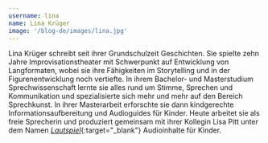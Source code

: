```yaml
---
username: lina
name: Lina Krüger
image: '/blog-de/images/lina.jpg'
---
```

Lina Krüger schreibt seit ihrer Grundschulzeit Geschichten. Sie spielte zehn Jahre Improvisationstheater mit Schwerpunkt auf Entwicklung von Langformaten, wobei sie ihre Fähigkeiten im Storytelling und in der Figurenentwicklung noch vertiefte. In ihrem Bachelor- und Masterstudium Sprechwissenschaft lernte sie alles rund um Stimme, Sprechen und Kommunikation und spezialisierte sich mehr und mehr auf den Bereich Sprechkunst. In ihrer Masterarbeit erforschte sie dann kindgerechte Informationsaufbereitung und Audioguides für Kinder. Heute arbeitet sie als freie Sprecherin und produziert gemeinsam mit ihrer Kollegin Lisa Pitt unter dem Namen [*Lautspiel*](https://www.lautspiel.de/){:target="_blank"} Audioinhalte für Kinder. 